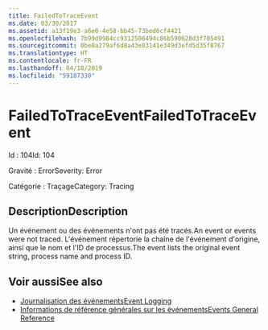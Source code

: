 ```yaml
---
title: FailedToTraceEvent
ms.date: 03/30/2017
ms.assetid: a13f19e3-a6e0-4e58-bb45-73bed6cf4421
ms.openlocfilehash: 7b99d9984cc9312506494c86b590628d3f705491
ms.sourcegitcommit: 0be8a279af6d8a43e03141e349d3efd5d35f8767
ms.translationtype: HT
ms.contentlocale: fr-FR
ms.lasthandoff: 04/18/2019
ms.locfileid: "59187330"
---
```

# <a name="failedtotraceevent"></a><span data-ttu-id="d212f-102">FailedToTraceEvent</span><span class="sxs-lookup"><span data-stu-id="d212f-102">FailedToTraceEvent</span></span>
<span data-ttu-id="d212f-103">Id : 104</span><span class="sxs-lookup"><span data-stu-id="d212f-103">Id: 104</span></span>  
  
 <span data-ttu-id="d212f-104">Gravité : Error</span><span class="sxs-lookup"><span data-stu-id="d212f-104">Severity: Error</span></span>  
  
 <span data-ttu-id="d212f-105">Catégorie : Traçage</span><span class="sxs-lookup"><span data-stu-id="d212f-105">Category: Tracing</span></span>  
  
## <a name="description"></a><span data-ttu-id="d212f-106">Description</span><span class="sxs-lookup"><span data-stu-id="d212f-106">Description</span></span>  
 <span data-ttu-id="d212f-107">Un événement ou des événements n'ont pas été tracés.</span><span class="sxs-lookup"><span data-stu-id="d212f-107">An event or events were not traced.</span></span> <span data-ttu-id="d212f-108">L'événement répertorie la chaîne de l'événement d'origine, ainsi que le nom et l'ID de processus.</span><span class="sxs-lookup"><span data-stu-id="d212f-108">The event lists the original event string, process name and process ID.</span></span>  
  
## <a name="see-also"></a><span data-ttu-id="d212f-109">Voir aussi</span><span class="sxs-lookup"><span data-stu-id="d212f-109">See also</span></span>

- [<span data-ttu-id="d212f-110">Journalisation des événements</span><span class="sxs-lookup"><span data-stu-id="d212f-110">Event Logging</span></span>](../../../../../docs/framework/wcf/diagnostics/event-logging/index.md)
- [<span data-ttu-id="d212f-111">Informations de référence générales sur les événements</span><span class="sxs-lookup"><span data-stu-id="d212f-111">Events General Reference</span></span>](../../../../../docs/framework/wcf/diagnostics/event-logging/events-general-reference.md)
